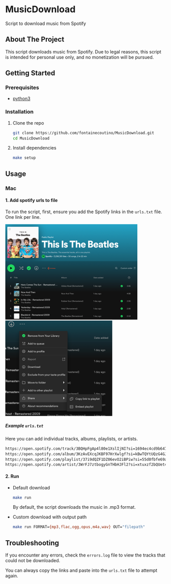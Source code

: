# MusicDownload

Script to download music from Spotify

## About The Project

This script downloads music from Spotify. Due to legal reasons, this script is intended for personal use only, and no monetization will be pursued.

<!-- GETTING STARTED -->
## Getting Started

### Prerequisites
- [python3](https://www.python.org/downloads/) 

### Installation

1. Clone the repo
   ```sh
   git clone https://github.com/fontainecoutino/MusicDownload.git
   cd MusicDownload
   ```

2. Install dependencies
   ```sh
   make setup
   ```

<!-- USAGE EXAMPLES -->
## Usage


### Mac
#### 1. Add spotify urls to file
To run the script, first, ensure you add the Spotify links in the `urls.txt` file. One link per line. 

<p float="left">
    <img src="img/img1.png" alt="image" height="300" width="auto">
    <img src="img/img2.png" alt="image" height="300" width="auto">
</p>


##### Example `urls.txt`
Here you can add individual tracks, albums, playlists, or artists.
```txt
https://open.spotify.com/track/3BQHpFgAp4l80e1XslIjNI?si=1694ec4cd9b64747
https://open.spotify.com/album/3KzAvEXcqJKBF97HrXwlgf?si=kBwTQYtUQzG4GJO-X5dyqQ
https://open.spotify.com/playlist/37i9dQZF1DZ06evO2iBPiw?si=55d0fbfe69a54668
https://open.spotify.com/artist/3WrFJ7ztbogyGnTHbHJFl2?si=xtuxzf2bQUet4KsMI7Ldwg
```

#### 2. Run
* Default download
    ```sh
    make run
    ```
    By default, the script downloads the music in .mp3 format.

* Custom download with output path
    ```sh
    make run FORMAT={mp3,flac,ogg,opus,m4a,wav} OUT="filepath"
    ```

<!-- USAGE EXAMPLES -->
## Troubleshooting
If you encounter any errors, check the `errors.log` file to view the tracks that could not be downloaded. 

You can always copy the links and paste into the `urls.txt` file to attempt again.
